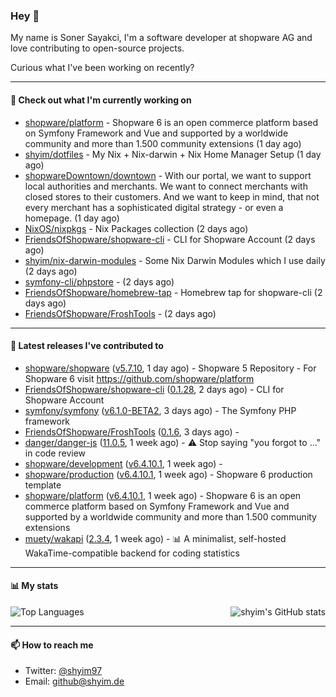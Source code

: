 ### Hey 👋

My name is Soner Sayakci, I'm a software developer at shopware AG and love contributing to open-source projects.

Curious what I've been working on recently?

---

#### 👷 Check out what I'm currently working on

- [shopware/platform](https://github.com/shopware/platform) - Shopware 6 is an open commerce platform based on Symfony Framework and Vue and supported by a worldwide community and more than 1.500 community extensions (1 day ago)
- [shyim/dotfiles](https://github.com/shyim/dotfiles) - My Nix &#43; Nix-darwin &#43; Nix Home Manager Setup (1 day ago)
- [shopwareDowntown/downtown](https://github.com/shopwareDowntown/downtown) - With our portal, we want to support local authorities and merchants. We want to connect merchants with closed stores to their customers. And we want to keep in mind, that not every merchant has a sophisticated digital strategy - or even a homepage. (1 day ago)
- [NixOS/nixpkgs](https://github.com/NixOS/nixpkgs) - Nix Packages collection (2 days ago)
- [FriendsOfShopware/shopware-cli](https://github.com/FriendsOfShopware/shopware-cli) - CLI for Shopware Account (2 days ago)
- [shyim/nix-darwin-modules](https://github.com/shyim/nix-darwin-modules) - Some Nix Darwin Modules which I use daily (2 days ago)
- [symfony-cli/phpstore](https://github.com/symfony-cli/phpstore) -  (2 days ago)
- [FriendsOfShopware/homebrew-tap](https://github.com/FriendsOfShopware/homebrew-tap) - Homebrew tap for shopware-cli (2 days ago)
- [FriendsOfShopware/FroshTools](https://github.com/FriendsOfShopware/FroshTools) -  (2 days ago)

---

#### 🔭 Latest releases I've contributed to

- [shopware/shopware](https://github.com/shopware/shopware) ([v5.7.10](https://github.com/shopware/shopware/releases/tag/v5.7.10), 1 day ago) - Shopware 5 Repository - For Shopware 6 visit https://github.com/shopware/platform
- [FriendsOfShopware/shopware-cli](https://github.com/FriendsOfShopware/shopware-cli) ([0.1.28](https://github.com/FriendsOfShopware/shopware-cli/releases/tag/0.1.28), 2 days ago) - CLI for Shopware Account
- [symfony/symfony](https://github.com/symfony/symfony) ([v6.1.0-BETA2](https://github.com/symfony/symfony/releases/tag/v6.1.0-BETA2), 3 days ago) - The Symfony PHP framework
- [FriendsOfShopware/FroshTools](https://github.com/FriendsOfShopware/FroshTools) ([0.1.6](https://github.com/FriendsOfShopware/FroshTools/releases/tag/0.1.6), 3 days ago) - 
- [danger/danger-js](https://github.com/danger/danger-js) ([11.0.5](https://github.com/danger/danger-js/releases/tag/11.0.5), 1 week ago) - ⚠️ Stop saying &#34;you forgot to …&#34; in code review
- [shopware/development](https://github.com/shopware/development) ([v6.4.10.1](https://github.com/shopware/development/releases/tag/v6.4.10.1), 1 week ago) - 
- [shopware/production](https://github.com/shopware/production) ([v6.4.10.1](https://github.com/shopware/production/releases/tag/v6.4.10.1), 1 week ago) - Shopware 6 production template
- [shopware/platform](https://github.com/shopware/platform) ([v6.4.10.1](https://github.com/shopware/platform/releases/tag/v6.4.10.1), 1 week ago) - Shopware 6 is an open commerce platform based on Symfony Framework and Vue and supported by a worldwide community and more than 1.500 community extensions
- [muety/wakapi](https://github.com/muety/wakapi) ([2.3.4](https://github.com/muety/wakapi/releases/tag/2.3.4), 1 week ago) - 📊 A minimalist, self-hosted WakaTime-compatible backend for coding statistics

---

#### 📊 My stats

<img align="right" alt="shyim's GitHub stats" src="https://github-readme-stats.vercel.app/api?username=shyim&count_private=1&show_icons=true&" />

![Top Languages](https://github-readme-stats.vercel.app/api/top-langs/?username=shyim)

---

#### 📫 How to reach me

- Twitter: [@shyim97](https://twitter.com/shyim97)
- Email: [github@shyim.de](mailto://github@shyim.de)
